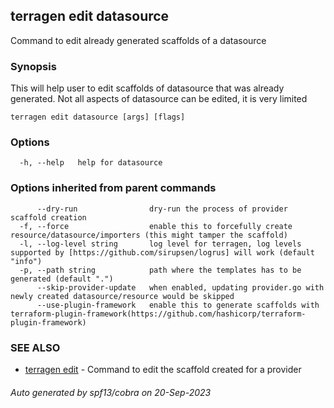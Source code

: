 ## terragen edit datasource

Command to edit already generated scaffolds of a datasource

### Synopsis

This will help user to edit scaffolds of datasource that was already generated.
               Not all aspects of datasource can be edited, it is very limited

```
terragen edit datasource [args] [flags]
```

### Options

```
  -h, --help   help for datasource
```

### Options inherited from parent commands

```
      --dry-run                dry-run the process of provider scaffold creation
  -f, --force                  enable this to forcefully create resource/datasource/importers (this might tamper the scaffold)
  -l, --log-level string       log level for terragen, log levels supported by [https://github.com/sirupsen/logrus] will work (default "info")
  -p, --path string            path where the templates has to be generated (default ".")
      --skip-provider-update   when enabled, updating provider.go with newly created datasource/resource would be skipped
      --use-plugin-framework   enable this to generate scaffolds with terraform-plugin-framework(https://github.com/hashicorp/terraform-plugin-framework)
```

### SEE ALSO

* [terragen edit](terragen_edit.md)	 - Command to edit the scaffold created for a provider

###### Auto generated by spf13/cobra on 20-Sep-2023
